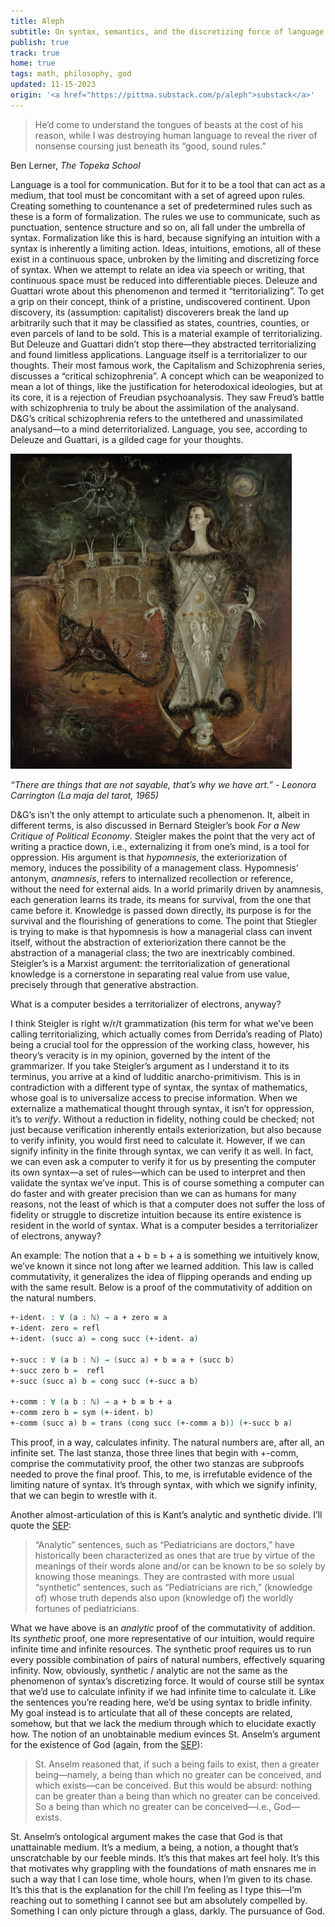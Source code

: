 ```yaml
---
title: Aleph
subtitle: On syntax, semantics, and the discretizing force of language.
publish: true
track: true
home: true
tags: math, philosophy, god
updated: 11-15-2023
origin: '<a href="https://pittma.substack.com/p/aleph">substack</a>'
---
```


> He’d come to understand the tongues of beasts at the cost of his
> reason, while I was destroying human language to reveal the river of
> nonsense coursing just beneath its “good, sound rules.”

Ben Lerner, _The Topeka School_

Language is a tool for communication. But for it to be a tool that can
act as a medium, that tool must be concomitant with a set of agreed
upon rules. Creating something to countenance a set of predetermined
rules such as these is a form of formalization. The rules we use to
communicate, such as punctuation, sentence structure and so on, all
fall under the umbrella of syntax. Formalization like this is hard,
because signifying an intuition with a syntax is inherently a limiting
action. Ideas, intuitions, emotions, all of these exist in a
continuous space, unbroken by the limiting and discretizing force of
syntax. When we attempt to relate an idea via speech or writing, that
continuous space must be reduced into differentiable pieces. Deleuze
and Guattari wrote about this phenomenon and termed it
“territorializing”. To get a grip on their concept, think of a
pristine, undiscovered continent. Upon discovery, its (assumption:
capitalist) discoverers break the land up arbitrarily such that it may
be classified as states, countries, counties, or even parcels of land
to be sold. This is a material example of territorializing. But
Deleuze and Guattari didn’t stop there—they abstracted
territorializing and found limitless applications. Language itself is
a territorializer to our thoughts. Their most famous work, the
Capitalism and Schizophrenia series, discusses a “critical
schizophrenia”. A concept which can be weaponized to mean a lot of
things, like the justification for heterodoxical ideologies, but at
its core, it is a rejection of Freudian psychoanalysis. They saw
Freud’s battle with schizophrenia to truly be about the assimilation
of the analysand. D&G’s critical schizophrenia refers to the
untethered and unassimilated analysand—to a mind
deterritorialized. Language, you see, according to Deleuze and
Guattari, is a gilded cage for your thoughts.

<img src="/images/carrington.jpg" width="450px">

_“There are things that are not sayable, that’s why we have art.” -
Leonora Carrington (La maja del tarot, 1965)_


D&G’s isn’t the only attempt to articulate such a phenomenon. It,
albeit in different terms, is also discussed in Bernard Steigler’s
book _For a New Critique of Political Economy_. Steigler makes the
point that the very act of writing a practice down, i.e.,
externalizing it from one’s mind, is a tool for oppression. His
argument is that _hypomnesis_, the exteriorization of memory, induces
the possibility of a management class. Hypomnesis’ antonym,
_anamnesis_, refers to internalized recollection or reference, without
the need for external aids. In a world primarily driven by anamnesis,
each generation learns its trade, its means for survival, from the one
that came before it. Knowledge is passed down directly, its purpose is
for the survival and the flourishing of generations to come. The point
that Stiegler is trying to make is that hypomnesis is how a managerial
class can invent itself, without the abstraction of exteriorization
there cannot be the abstraction of a managerial class; the two are
inextricably combined. Steigler’s is a Marxist argument: the
territorialization of generational knowledge is a cornerstone in
separating real value from use value, precisely through that
generative abstraction.

<p class="pull">What is a computer besides a territorializer of
electrons, anyway?</p>

I think Steigler is right w/r/t grammatization (his term for what
we’ve been calling territorializing, which actually comes from
Derrida’s reading of Plato) being a crucial tool for the oppression of
the working class, however, his theory’s veracity is in my opinion,
governed by the intent of the grammarizer. If you take Steigler’s
argument as I understand it to its terminus, you arrive at a kind of
ludditic anarcho-primitivism. This is in contradiction with a
different type of syntax, the syntax of mathematics, whose goal is to
universalize access to precise information. When we externalize a
mathematical thought through syntax, it isn’t for oppression, it’s to
_verify_. Without a reduction in fidelity, nothing could be checked;
not just because verification inherently entails exteriorization, but
also because to verify infinity, you would first need to calculate
it. However, if we can signify infinity in the finite through syntax,
we can verify it as well. In fact, we can even ask a computer to
verify it for us by presenting the computer its own syntax—a set of
rules—which can be used to interpret and then validate the syntax
we’ve input. This is of course something a computer can do faster and
with greater precision than we can as humans for many reasons, not the
least of which is that a computer does not suffer the loss of fidelity
or struggle to discretize intuition because its entire existence is
resident in the world of syntax. What is a computer besides a
territorializer of electrons, anyway?

An example: The notion that a + b = b + a is something we intuitively
know, we’ve known it since not long after we learned addition. This
law is called commutativity, it generalizes the idea of flipping
operands and ending up with the same result. Below is a proof of the
commutativity of addition on the natural numbers.

```agda
+-identᵣ : ∀ (a : ℕ) → a + zero ≡ a
+-identᵣ zero = refl
+-identᵣ (succ a) = cong succ (+-identᵣ a)

+-succ : ∀ (a b : ℕ) → (succ a) + b ≡ a + (succ b)
+-succ zero b =  refl
+-succ (succ a) b = cong succ (+-succ a b)

+-comm : ∀ (a b : ℕ) → a + b ≡ b + a
+-comm zero b = sym (+-identᵣ b)
+-comm (succ a) b = trans (cong succ (+-comm a b)) (+-succ b a)
```

This proof, in a way, calculates infinity. The natural numbers are,
after all, an infinite set. The last stanza, those three lines that
begin with +-comm, comprise the commutativity proof, the other two
stanzas are subproofs needed to prove the final proof. This, to me, is
irrefutable evidence of the limiting nature of syntax. It’s through
syntax, with which we signify infinity, that we can begin to wrestle
with it.

Another almost-articulation of this is Kant’s analytic and synthetic
divide. I’ll quote the
[SEP](https://plato.stanford.edu/entries/analytic-synthetic/):

> “Analytic” sentences, such as “Pediatricians are doctors,” have
> historically been characterized as ones that are true by virtue of the
> meanings of their words alone and/or can be known to be so solely by
> knowing those meanings. They are contrasted with more usual
> “synthetic” sentences, such as “Pediatricians are rich,” (knowledge
> of) whose truth depends also upon (knowledge of) the worldly fortunes
> of pediatricians.

What we have above is an _analytic_ proof of the commutativity of
addition. Its _synthetic_ proof, one more representative of our
intuition, would require infinite time and infinite resources. The
synthetic proof requires us to run every possible combination of pairs
of natural numbers, effectively squaring infinity. Now, obviously,
synthetic / analytic are not the same as the phenomenon of syntax’s
discretizing force. It would of course still be syntax that we’d use
to calculate infinity if we had infinite time to calculate it. Like
the sentences you’re reading here, we’d be using syntax to bridle
infinity. My goal instead is to articulate that all of these concepts
are related, somehow, but that we lack the medium through which to
elucidate exactly how. The notion of an unobtainable medium evinces
St. Anselm’s argument for the existence of God (again, from the
[SEP](https://plato.stanford.edu/entries/ontological-arguments/)):

> St. Anselm reasoned that, if such a being fails to exist, then a
> greater being—namely, a being than which no greater can be conceived,
> and which exists—can be conceived. But this would be absurd: nothing
> can be greater than a being than which no greater can be conceived. So
> a being than which no greater can be conceived—i.e., God—exists.

St. Anselm’s ontological argument makes the case that God is that
unattainable medium. It’s a medium, a being, a notion, a thought
that’s unscratchable by our feeble minds. It’s this that makes art
feel holy. It’s this that motivates why grappling with the foundations
of math ensnares me in such a way that I can lose time, whole hours,
when I’m given to its chase. It’s this that is the explanation for the
chill I’m feeling as I type this—I’m reaching out to something I
cannot see but am absolutely compelled by. Something I can only
picture through a glass, darkly. The pursuance of God.
